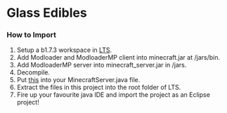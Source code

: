 # Glass Edibles

### How to Import

1. Setup a b1.7.3 workspace in [LTS](https://github.com/ModificationStation/1.7.3-LTS).
2. Add Modloader and ModloaderMP client into minecraft.jar at /jars/bin.
3. Add ModloaderMP server into minecraft_server.jar in /jars.
4. Decompile.
5. Put [this](https://pastebin.com/v1txvqQ6) into your MinecraftServer.java file.
5. Extract the files in this project into the root folder of LTS.
6. Fire up your favourite java IDE and import the project as an Eclipse project!